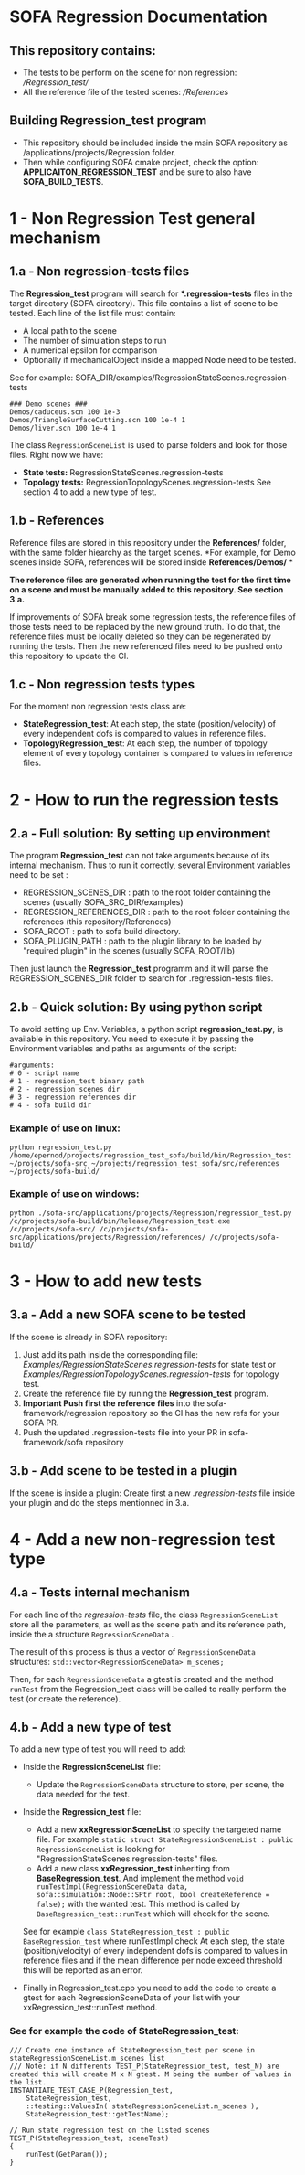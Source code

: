 SOFA Regression Documentation
==================

## This repository contains: ##
- The tests to be perform on the scene for non regression: */Regression_test/*
- All the reference file of the tested scenes: */References*

## Building Regression_test program ##
- This repository should be included inside the main SOFA repository as /applications/projects/Regression folder.
- Then while configuring SOFA cmake project, check the option: **APPLICAITON_REGRESSION_TEST** and be sure to also have **SOFA_BUILD_TESTS**.


# 1 - Non Regression Test general mechanism #

## 1.a - Non regression-tests files ##
The **Regression_test** program will search for **\*.regression-tests** files in the target directory (SOFA directory).
This file contains a list of scene to be tested. 
Each line of the list file must contain: 
- A local path to the scene
- The number of simulation steps to run
- A numerical epsilon for comparison 
- Optionally if mechanicalObject inside a mapped Node need to be tested.

See for example: SOFA_DIR/examples/RegressionStateScenes.regression-tests
```
### Demo scenes ###
Demos/caduceus.scn 100 1e-3
Demos/TriangleSurfaceCutting.scn 100 1e-4 1
Demos/liver.scn 100 1e-4 1
```

The class ```RegressionSceneList``` is used to parse folders and look for those files.
Right now we have:
- **State tests:** RegressionStateScenes.regression-tests
- **Topology tests:** RegressionTopologyScenes.regression-tests
See section 4 to add a new type of test.


## 1.b - References
Reference files are stored in this repository under the **References/** folder, with the same folder hiearchy as the target scenes.
*For example, for Demo scenes inside SOFA, references will be stored inside **References/Demos/** *

**The reference files are generated when running the test for the first time on a scene and must be manually added to this repository. See section 3.a.**

If improvements of SOFA break some regression tests, the reference files of those tests need to be replaced by the new ground truth. 
To do that, the reference files must be locally deleted so they can be regenerated by running the tests. Then the new referenced files need to be pushed onto this repository to update the CI.


## 1.c - Non regression tests types
For the moment non regression tests class are: 
- **StateRegression_test**: At each step, the state (position/velocity) of every independent dofs is compared to values in reference files.
- **TopologyRegression_test**: At each step, the number of topology element of every topology container is compared to values in reference files.



# 2 - How to run the regression tests

## 2.a - Full solution: By setting up environment
The program **Regression_test** can not take arguments because of its internal mechanism. Thus to run it correctly, several Environment variables need to be set :
- REGRESSION_SCENES_DIR : path to the root folder containing the scenes (usually SOFA_SRC_DIR/examples)
- REGRESSION_REFERENCES_DIR : path to the root folder containing the references (this repository/References)
- SOFA_ROOT : path to sofa build directory.
- SOFA_PLUGIN_PATH : path to the plugin library to be loaded by "required plugin" in the scenes (usually SOFA_ROOT/lib)

Then just launch the **Regression_test** programm and it will parse the REGRESSION_SCENES_DIR folder to search for .regression-tests files.


## 2.b - Quick solution: By using python script
To avoid setting up Env. Variables, a python script **regression_test.py**, is available in this repository. You need to execute it by passing the Environment variables and paths as arguments of the script:
```
#arguments:
# 0 - script name
# 1 - regression_test binary path
# 2 - regression scenes dir
# 3 - regression references dir
# 4 - sofa build dir
```

### Example of use on linux: ###
```python regression_test.py /home/epernod/projects/regression_test_sofa/build/bin/Regression_test ~/projects/sofa-src ~/projects/regression_test_sofa/src/references ~/projects/sofa-build/```
### Example of use on windows: ###
```python ./sofa-src/applications/projects/Regression/regression_test.py /c/projects/sofa-build/bin/Release/Regression_test.exe /c/projects/sofa-src/ /c/projects/sofa-src/applications/projects/Regression/references/ /c/projects/sofa-build/```



# 3 - How to add new tests

## 3.a - Add a new SOFA scene to be tested

If the scene is already in SOFA repository: 
1. Just add its path inside the corresponding file: *Examples/RegressionStateScenes.regression-tests* for state test or *Examples/RegressionTopologyScenes.regression-tests* for topology test.
2. Create the reference file by runing the **Regression_test** program.
3. **Important Push first the reference files** into the sofa-framework/regression repository so the CI has the new refs for your SOFA PR.
4. Push the updated .regression-tests file into your PR in sofa-framework/sofa repository


## 3.b - Add scene to be tested in a plugin
If the scene is inside a plugin:
Create first a new *.regression-tests* file inside your plugin and do the steps mentionned in 3.a.


# 4 - Add a new non-regression test type

## 4.a - Tests internal mechanism

For each line of the *regression-tests* file, the class ```RegressionSceneList``` store all the parameters, as well as the scene path and its reference path, inside the a structure ```RegressionSceneData``` .

The result of this process is thus a vector of ```RegressionSceneData``` structures: ```std::vector<RegressionSceneData> m_scenes;```

Then, for each ```RegressionSceneData``` a gtest is created and the method ```runTest``` from the Regression_test class will be called to really perform the test (or create the reference).


## 4.b - Add a new type of test
To add a new type of test you will need to add:
- Inside the **RegressionSceneList** file:
  - Update the ```RegressionSceneData``` structure to store, per scene, the data needed for the test.

- Inside the **Regression_test** file:
  - Add a new **xxRegressionSceneList** to specify the targeted name file. For example ```static struct StateRegressionSceneList : public RegressionSceneList``` is looking for "RegressionStateScenes.regression-tests" files.
  - Add a new class **xxRegression_test** inheriting from **BaseRegression_test**. And implement the method ```void runTestImpl(RegressionSceneData data, sofa::simulation::Node::SPtr root, bool createReference = false);``` with the wanted test. 
  This method is called by ```BaseRegression_test::runTest``` which will check for the scene.
  
  See for example ```class StateRegression_test : public BaseRegression_test``` where runTestImpl check At each step, the state (position/velocity) of every independent dofs is compared to values in reference files and if the mean difference per node exceed threshold this will be reported as an error.

- Finally in Regression_test.cpp you need to add the code to create a gtest for each RegressionSceneData of your list with your xxRegression_test::runTest method.

### See for example the code of StateRegression_test: ###
```
/// Create one instance of StateRegression_test per scene in stateRegressionSceneList.m_scenes list
/// Note: if N differents TEST_P(StateRegression_test, test_N) are created this will create M x N gtest. M being the number of values in the list.
INSTANTIATE_TEST_CASE_P(Regression_test,
    StateRegression_test,
    ::testing::ValuesIn( stateRegressionSceneList.m_scenes ),
    StateRegression_test::getTestName);

// Run state regression test on the listed scenes
TEST_P(StateRegression_test, sceneTest)
{
    runTest(GetParam());
}
```
